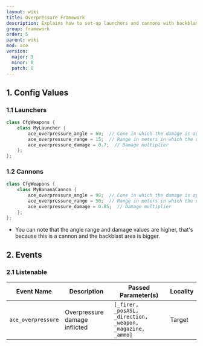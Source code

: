 ```yaml
---
layout: wiki
title: Overpressure Framework
description: Explains how to set-up launchers and cannons with backblast and overpressure areas with the ACE3 overpressure system.
group: framework
order: 5
parent: wiki
mod: ace
version:
  major: 3
  minor: 0
  patch: 0
---
```


## 1. Config Values

### 1.1 Launchers

```cpp
class CfgWeapons {
    class MyLauncher {
        ace_overpressure_angle = 60;  // Cone in which the damage is applied (in degrees from the back end of the launcher)
        ace_overpressure_range = 15;  // Range in meters in which the damage is applied
        ace_overpressure_damage = 0.7;  // Damage multiplier
    };
};
```

### 1.2 Cannons

```cpp
class CfgWeapons {
    class MyBananaCannon {
        ace_overpressure_angle = 90;  // Cone in which the damage is applied (in degrees from the muzzle of the cannon)
        ace_overpressure_range = 50;  // Range in meters in which the damage is applied
        ace_overpressure_damage = 0.85;  // Damage multiplier
    };
};
```

- You can note that the angle range and damage values are higher, that's because this is a cannon and the backblast area is bigger.


## 2. Events

### 2.1 Listenable

Event Name | Description | Passed Parameter(s) | Locality
---------- | ----------- | ------------------- | --------
`ace_overpressure` | Overpressure damage inflicted | `[_firer, _posASL, _direction, _weapon, _magazine, _ammo]` | Target
